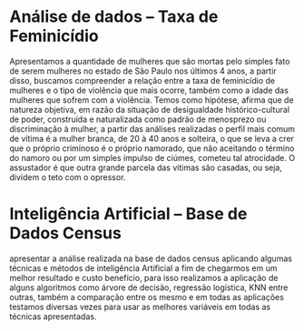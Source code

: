 # Análise de dados – Taxa de Feminicídio

Apresentamos a quantidade de mulheres que são mortas pelo simples fato de serem mulheres no estado de São Paulo nos últimos 4 anos, a partir disso,
buscamos compreender a relação entre a taxa de feminicídio de mulheres e o tipo de violência que mais ocorre, também como a idade das mulheres que sofrem com a violência.
Temos como hipótese, afirma que de natureza objetiva, em razão da situação de desigualdade histórico-cultural de poder, construída e naturalizada como padrão de menosprezo ou discriminação à mulher, a partir das análises realizadas o perfil mais comum de vítima é a mulher branca, de 20 à 40 anos e solteira, o que se leva a crer que o próprio criminoso é o próprio namorado, que não aceitando o término do namoro ou por um simples impulso de ciúmes, cometeu tal atrocidade. O assustador é que outra grande parcela das vítimas são casadas, ou seja, dividem o teto com o opressor.

# Inteligência Artificial – Base de Dados Census

apresentar a análise realizada na base de dados census aplicando algumas técnicas e métodos de inteligência Artificial a fim de chegarmos em um melhor resultado e custo benefício, para isso realizamos a aplicação de alguns algoritmos como árvore de decisão, regressão logística, KNN entre outras, também a comparação entre os mesmo e em todas as aplicações testamos diversas vezes para usar as melhores variáveis em todas as técnicas apresentadas.


